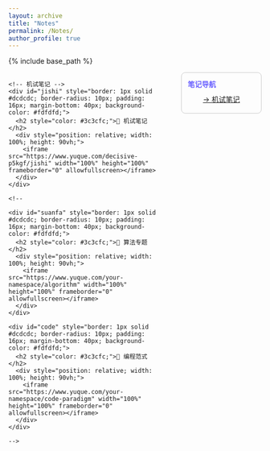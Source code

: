 ```yaml
---
layout: archive
title: "Notes"
permalink: /Notes/
author_profile: true
---
```


{% include base_path %}

<div style="display: flex; gap: 40px;">

  <!-- 左侧嵌入区块 -->
  <div style="flex: 1; min-width: 300px;">

    <!-- 机试笔记 -->
    <div id="jishi" style="border: 1px solid #dcdcdc; border-radius: 10px; padding: 16px; margin-bottom: 40px; background-color: #fdfdfd;">
      <h2 style="color: #3c3cfc;">📘 机试笔记</h2>
      <div style="position: relative; width: 100%; height: 90vh;">
        <iframe src="https://www.yuque.com/decisive-p5kgf/jishi" width="100%" height="100%" frameborder="0" allowfullscreen></iframe>
      </div>
    </div>

    <!-- 
    
    <div id="suanfa" style="border: 1px solid #dcdcdc; border-radius: 10px; padding: 16px; margin-bottom: 40px; background-color: #fdfdfd;">
      <h2 style="color: #3c3cfc;">📙 算法专题</h2>
      <div style="position: relative; width: 100%; height: 90vh;">
        <iframe src="https://www.yuque.com/your-namespace/algorithm" width="100%" height="100%" frameborder="0" allowfullscreen></iframe>
      </div>
    </div>

    <div id="code" style="border: 1px solid #dcdcdc; border-radius: 10px; padding: 16px; margin-bottom: 40px; background-color: #fdfdfd;">
      <h2 style="color: #3c3cfc;">📗 编程范式</h2>
      <div style="position: relative; width: 100%; height: 90vh;">
        <iframe src="https://www.yuque.com/your-namespace/code-paradigm" width="100%" height="100%" frameborder="0" allowfullscreen></iframe>
      </div>
    </div>

    -->

  </div>

  <!-- 右侧导航栏 -->
  <div style="width: 160px; position: sticky; top: 70px; align-self: flex-start; height: fit-content;" class="year-nav">
    <div style="border: 1px solid #ccc; border-radius: 8px; padding: 12px;">
      <div style="font-weight: bold; margin-bottom: 10px; color: #6c63ff;">笔记导航</div>
      <div style="text-align: center;">
        <a href="#jishi" style="display: block; margin-bottom: 6px;">→ 机试笔记</a>
        <!-- 
        <a href="#suanfa" style="display: block; margin-bottom: 6px;">→ 算法专题</a>
        <a href="#code" style="display: block; margin-bottom: 6px;">→ 编程范式</a>
        -->
      </div>
    </div>
  </div>

</div>
